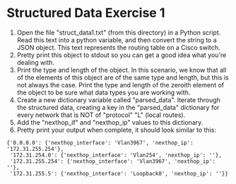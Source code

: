 # Structured Data Exercise 1

1. Open the file "struct_data1.txt" (from this directory) in a Python script. Read this text into a python variable, and then convert the string to a JSON object. This text represents the routing table on a Cisco switch.
2. Pretty print this object to stdout so you can get a good idea what you're dealing with.
3. Print the type and length of the object. In this scenario, we know that all of the elements of this object are of the same type and length, but this is not always the case. Print the type and length of the zeroith element of the object to be sure what data types you are working with.
4. Create a new dictionary variable called "parsed_data". Iterate through the structured data, creating a key in the "parsed_data" dictionary for every network that is NOT of "protocol" "L" (local routes).
5. Add the "nexthop_if" and "nexthop_ip" values to this dictionary.
6. Pretty print your output when complete, it should look similar to this:

```
{'0.0.0.0': {'nexthop_interface': 'Vlan3967', 'nexthop_ip': '172.31.255.254'},
 '172.31.254.0': {'nexthop_interface': 'Vlan254', 'nexthop_ip': ''},
 '172.31.255.254': {'nexthop_interface': 'Vlan3967', 'nexthop_ip': ''},
 '172.31.255.5': {'nexthop_interface': 'Loopback0', 'nexthop_ip': ''}}
```

